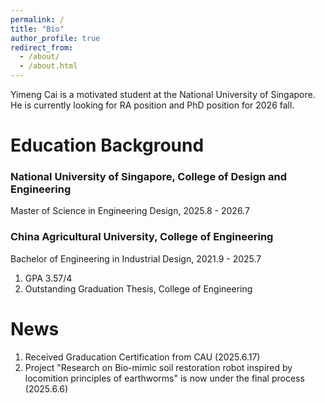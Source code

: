 ```yaml
---
permalink: /
title: "Bio"
author_profile: true
redirect_from: 
  - /about/
  - /about.html
---
```


Yimeng Cai is a motivated student at the National University of Singapore. He is currently looking for RA position and PhD position for 2026 fall.

Education Background
======
### **National University of Singapore, College of Design and Engineering**
Master of Science in Engineering Design, 2025.8 - 2026.7

### **China Agricultural University, College of Engineering**
Bachelor of Engineering in Industrial Design, 2021.9 - 2025.7
1. GPA 3.57/4
1. Outstanding Graduation Thesis, College of Engineering


News
======
1. Received Graducation Certification from CAU (2025.6.17)
1. Project "Research on Bio-mimic soil restoration robot inspired by locomition principles of earthworms" is now under the final process (2025.6.6)
